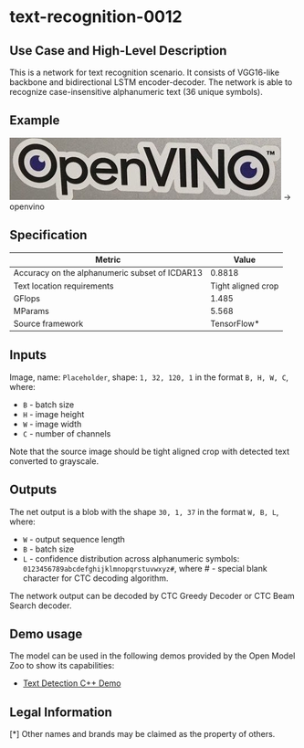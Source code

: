 # text-recognition-0012

## Use Case and High-Level Description

This is a network for text recognition scenario. It consists of VGG16-like backbone and bidirectional LSTM encoder-decoder.
The network is able to recognize case-insensitive alphanumeric text (36 unique symbols).

## Example

![](./assets/text-recognition-0012.jpg) -> openvino

## Specification

| Metric                                         | Value              |
|------------------------------------------------|--------------------|
| Accuracy on the alphanumeric subset of ICDAR13 | 0.8818             |
| Text location requirements                     | Tight aligned crop |
| GFlops                                         | 1.485              |
| MParams                                        | 5.568              |
| Source framework                               | TensorFlow\*       |

## Inputs

Image, name: `Placeholder`, shape: `1, 32, 120, 1` in the format `B, H, W, C`, where:

- `B` - batch size
- `H` - image height
- `W` - image width
- `C` - number of channels

Note that the source image should be tight aligned crop with detected text converted to grayscale.

## Outputs

The net output is a blob with the shape `30, 1, 37` in the format `W, B, L`, where:

- `W` - output sequence length
- `B` - batch size
- `L` - confidence distribution across alphanumeric symbols: `0123456789abcdefghijklmnopqrstuvwxyz#`, where # - special blank character for CTC decoding algorithm.

The network output can be decoded by CTC Greedy Decoder or CTC Beam Search decoder.

## Demo usage

The model can be used in the following demos provided by the Open Model Zoo to show its capabilities:

* [Text Detection C++ Demo](../../../demos/text_detection_demo/cpp/README.md)

## Legal Information
[*] Other names and brands may be claimed as the property of others.
